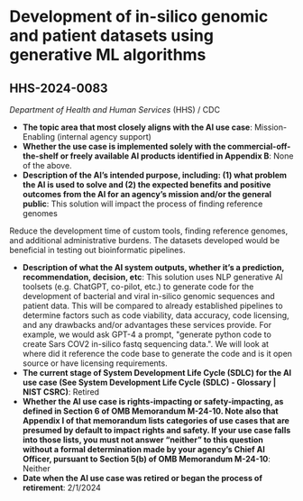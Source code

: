 # Development of in-silico genomic and patient datasets using generative ML algorithms
## HHS-2024-0083
_Department of Health and Human Services_ (HHS) / CDC


+ **The topic area that most closely aligns with the AI use case**: Mission-Enabling (internal agency support)
+ **Whether the use case is implemented solely with the commercial-off-the-shelf or freely available AI products identified in Appendix B**: None of the above.
+ **Description of the AI’s intended purpose, including: (1) what problem the AI is used to solve and (2) the expected benefits and positive outcomes from the AI for an agency’s mission and/or the general public**: This solution will impact the process of finding reference genomes

Reduce the development time of custom tools, finding reference genomes, and additional administrative burdens. The datasets developed would be beneficial in testing out bioinformatic pipelines.
+ **Description of what the AI system outputs, whether it’s a prediction, recommendation, decision, etc**: This solution uses NLP generative AI toolsets (e.g. ChatGPT, co-pilot, etc.) to generate code for the development of bacterial and viral in-silico genomic sequences and patient data. This will be compared to already established pipelines to determine factors such as code viability, data accuracy, code licensing, and any drawbacks and/or advantages these services provide. For example, we would ask GPT-4 a prompt, "generate python code to create Sars COV2 in-silico fastq sequencing data.". We will look at where did it reference the code base to generate the code and is it open source or have licensing requirements.
+ **The current stage of System Development Life Cycle (SDLC) for the AI use case (See System Development Life Cycle (SDLC) - Glossary | NIST CSRC)**: Retired
+ **Whether the AI use case is rights-impacting or safety-impacting, as defined in Section 6 of OMB Memorandum M-24-10. Note also that Appendix I of that memorandum lists categories of use cases that are presumed by default to impact rights and safety. If your use case falls into those lists, you must not answer “neither” to this question without a formal determination made by your agency’s Chief AI Officer, pursuant to Section 5(b) of OMB Memorandum M-24-10**: Neither
+ **Date when the AI use case was retired or began the process of retirement**: 2/1/2024